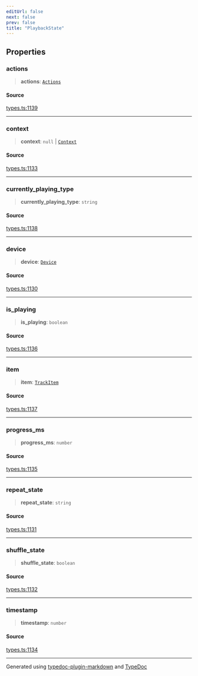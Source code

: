 ```yaml
---
editUrl: false
next: false
prev: false
title: "PlaybackState"
---
```


## Properties

### actions

> **actions**: [`Actions`](/api/interfaces/actions/)

#### Source

[types.ts:1139](https://github.com/fostertheweb/spotify-web-sdk/blob/8d95f4b/src/types.ts#L1139)

***

### context

> **context**: `null` \| [`Context`](/api/interfaces/context/)

#### Source

[types.ts:1133](https://github.com/fostertheweb/spotify-web-sdk/blob/8d95f4b/src/types.ts#L1133)

***

### currently\_playing\_type

> **currently\_playing\_type**: `string`

#### Source

[types.ts:1138](https://github.com/fostertheweb/spotify-web-sdk/blob/8d95f4b/src/types.ts#L1138)

***

### device

> **device**: [`Device`](/api/interfaces/device/)

#### Source

[types.ts:1130](https://github.com/fostertheweb/spotify-web-sdk/blob/8d95f4b/src/types.ts#L1130)

***

### is\_playing

> **is\_playing**: `boolean`

#### Source

[types.ts:1136](https://github.com/fostertheweb/spotify-web-sdk/blob/8d95f4b/src/types.ts#L1136)

***

### item

> **item**: [`TrackItem`](/api/type-aliases/trackitem/)

#### Source

[types.ts:1137](https://github.com/fostertheweb/spotify-web-sdk/blob/8d95f4b/src/types.ts#L1137)

***

### progress\_ms

> **progress\_ms**: `number`

#### Source

[types.ts:1135](https://github.com/fostertheweb/spotify-web-sdk/blob/8d95f4b/src/types.ts#L1135)

***

### repeat\_state

> **repeat\_state**: `string`

#### Source

[types.ts:1131](https://github.com/fostertheweb/spotify-web-sdk/blob/8d95f4b/src/types.ts#L1131)

***

### shuffle\_state

> **shuffle\_state**: `boolean`

#### Source

[types.ts:1132](https://github.com/fostertheweb/spotify-web-sdk/blob/8d95f4b/src/types.ts#L1132)

***

### timestamp

> **timestamp**: `number`

#### Source

[types.ts:1134](https://github.com/fostertheweb/spotify-web-sdk/blob/8d95f4b/src/types.ts#L1134)

***

Generated using [typedoc-plugin-markdown](https://www.npmjs.com/package/typedoc-plugin-markdown) and [TypeDoc](https://typedoc.org/)
